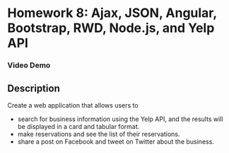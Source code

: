 # Homework 8: Ajax, JSON, Angular, Bootstrap, RWD, Node.js, and Yelp API
### Video Demo
## Description
Create a web application that allows users to
  - search for business information using the Yelp API, and the results will be displayed in a card and tabular format. 
  - make reservations and see the list of their reservations. 
  - share a post on Facebook and tweet on Twitter about the business.
